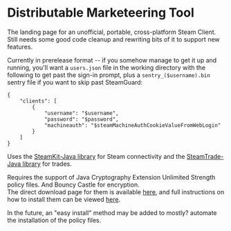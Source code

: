 Distributable Marketeering Tool
===============================

The landing page for an unofficial, portable, cross-platform Steam Client.  
Still needs some good code cleanup and rewriting bits of it to support new features.

Currently in prerelease format -- if you somehow manage to get it up and running, you'll want a `users.json` file in the working directory with the following to get past the sign-in prompt, plus a `sentry_($username).bin` sentry file if you want to skip past SteamGuard:
```
{
    "clients": [
        {
            "username": "$username",
            "password": "$password",
            "machineauth": "$steamMachineAuthCookieValueFromWebLogin"
        }
    ]
}
```

Uses the [SteamKit-Java library](https://github.com/Top-Cat/SteamKit-Java) for Steam connectivity and the [SteamTrade-Java library](https://github.com/nosoop/SteamTrade-Java) for trades.

Requires the support of Java Cryptography Extension Unlimited Strength policy files.  And Bouncy Castle for encryption.  
The direct download page for them is available [here](http://www.oracle.com/technetwork/java/javase/downloads/jce-7-download-432124.html), and full instructions on how to install them can be viewed [here](http://suhothayan.blogspot.com/2012/05/how-to-install-java-cryptography.html).

In the future, an "easy install" method may be added to mostly? automate the installation of the policy files.
